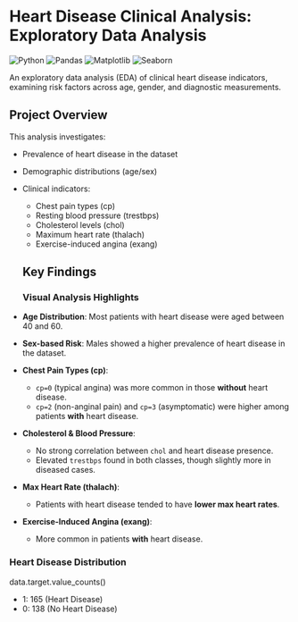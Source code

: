 # Heart Disease Clinical Analysis: Exploratory Data Analysis

![Python](https://img.shields.io/badge/Python-3.8+-blue)
![Pandas](https://img.shields.io/badge/Pandas-1.3+-orange)
![Matplotlib](https://img.shields.io/badge/Matplotlib-3.4+-blueviolet)
![Seaborn](https://img.shields.io/badge/Seaborn-0.11+-yellowgreen)

An exploratory data analysis (EDA) of clinical heart disease indicators, examining risk factors across age, gender, and diagnostic measurements.

##  Project Overview

This analysis investigates:
- Prevalence of heart disease in the dataset
- Demographic distributions (age/sex)
- Clinical indicators:
  - Chest pain types (cp)
  - Resting blood pressure (trestbps)
  - Cholesterol levels (chol)
  - Maximum heart rate (thalach)
  - Exercise-induced angina (exang)
   
  ## Key Findings
 
  ### Visual Analysis Highlights

- **Age Distribution**: Most patients with heart disease were aged between 40 and 60.
- **Sex-based Risk**: Males showed a higher prevalence of heart disease in the dataset.
- **Chest Pain Types (cp)**:
  - `cp=0` (typical angina) was more common in those **without** heart disease.
  - `cp=2` (non-anginal pain) and `cp=3` (asymptomatic) were higher among patients **with** heart disease.
- **Cholesterol & Blood Pressure**:
  - No strong correlation between `chol` and heart disease presence.
  - Elevated `trestbps` found in both classes, though slightly more in diseased cases.
- **Max Heart Rate (thalach)**:
  - Patients with heart disease tended to have **lower max heart rates**.
- **Exercise-Induced Angina (exang)**:
  - More common in patients **with** heart disease.

###  Heart Disease Distribution
  data.target.value_counts()
  - 1: 165 (Heart Disease)
  - 0: 138 (No Heart Disease)
